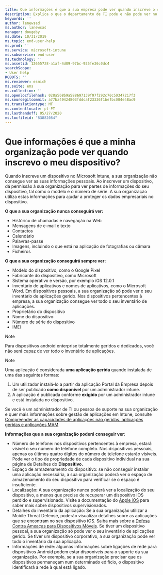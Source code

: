 ```yaml
---
title: Que informações é que a sua empresa pode ver quando inscreve o seu dispositivo?
description: Explica o que o departamento de TI pode e não pode ver no seu dispositivo gerido.
keywords: ''
author: lenewsad
ms.author: lanewsad
manager: dougeby
ms.date: 10/31/2019
ms.topic: end-user-help
ms.prod: ''
ms.service: microsoft-intune
ms.subservice: end-user
ms.technology: ''
ms.assetid: 12655728-a1af-4d89-97bc-925fe36c0dc4
searchScope:
- User help
ROBOTS: ''
ms.reviewer: esmich
ms.suite: ems
ms.collection: ''
ms.openlocfilehash: 028a568b9a588697139f97f292c70c50347217f3
ms.sourcegitcommit: a77ba49424803fddcaf23326f1befbc004e48ac9
ms.translationtype: MT
ms.contentlocale: pt-PT
ms.lasthandoff: 05/27/2020
ms.locfileid: "83882084"
---
```

# <a name="what-information-can-my-organization-see-when-i-enroll-my-device"></a>Que informações é que a minha organização pode ver quando inscrevo o meu dispositivo?

Quando inscreve um dispositivo no Microsoft Intune, a sua organização não consegue ver as suas informações pessoais. Ao inscrever um dispositivo, dá permissão à sua organização para ver partes de informações do seu dispositivo, tal como o modelo e o número de série. A sua organização utiliza estas informações para ajudar a proteger os dados empresariais no dispositivo.

**O que a sua organização nunca conseguirá ver:**

- Histórico de chamadas e navegação na Web
- Mensagens de e-mail e texto
- Contactos
- Calendário
- Palavras-passe
- Imagens, incluindo o que está na aplicação de fotografias ou câmara
- Ficheiros

**O que a sua organização conseguirá sempre ver:**

- Modelo do dispositivo, como o Google Pixel
- Fabricante do dispositivo, como Microsoft
- Sistema operativo e versão, por exemplo iOS 12.0.1
- Inventário de aplicativos e nomes de aplicativos, como o Microsoft Word. Em dispositivos pessoais, a sua organização só pode ver o seu inventário de aplicações gerido. Nos dispositivos pertencentes à empresa, a sua organização consegue ver todo o seu inventário de aplicações.
- Proprietário do dispositivo
- Nome do dispositivo
- Número de série do dispositivo
- IMEI

 > [!NOTE]
 > Para dispositivos android enterprise totalmente geridos e dedicados, você não será capaz de ver todo o inventário de aplicações.
 
 > [!NOTE]
 > Uma aplicação é considerada **uma aplicação gerida** quando instalada de uma das seguintes formas:
 > 1. Um utilizador instalá-lo a partir da aplicação Portal da Empresa depois de ser publicado **como disponível** por um administrador intune.
 > 2. A aplicação é publicada conforme **exigido** por um administrador intune e está instalada no dispositivo. 
 >
 > Se você é um administrador de TI ou pessoa de suporte na sua organização e quer mais informações sobre gestão de aplicações em Intune, consulte [Compreender as capacidades de aplicações não geridas, aplicações geridas e aplicações MAM](https://techcommunity.microsoft.com/t5/enterprise-mobility-security/understanding-the-capabilities-of-unmanaged-apps-managed-apps/ba-p/249164).
    
**Informações que a sua organização poderá conseguir ver:**

- Número de telefone: nos dispositivos pertencentes à empresa, estará visível o seu número de telefone completo. Nos dispositivos pessoais, apenas os últimos quatro dígitos do número de telefone estarão visíveis. Pode ver o tipo de propriedade de cada dispositivo individual na sua página de Detalhes do **Dispositivo.**
- Espaço de armazenamento do dispositivo: se não conseguir instalar uma aplicação necessária, a sua organização poderá ver o espaço de armazenamento do seu dispositivo para verificar se o espaço é insuficiente.  
- Localização: A sua organização nunca poderá ver a localização do seu dispositivo, a menos que precise de recuperar um dispositivo iOS perdido e supervisionado. Visite a documentação do [Apple iOS](https://go.microsoft.com/fwlink/?linkid=853816) para saber mais sobre dispositivos supervisionados.  
- Detalhes do inventário da aplicação: Se a sua organização utilizar a Mobile Threat Defense, poderão visualizar detalhes sobre as aplicações que se encontram no seu dispositivo iOS. Saiba mais sobre a [Defesa Contra Ameaças para Dispositivos Móveis](set-up-mobile-threat-defense.md). Se tiver um dispositivo pessoal, a sua organização só pode ver o seu inventário de aplicações gerido. Se tiver um dispositivo corporativo, a sua organização pode ver todo o inventário da sua aplicação.
- Informações de rede: algumas informações sobre ligações de rede para dispositivos Android podem estar disponíveis para o suporte da sua organização. Por exemplo, se a sua organização precisar que os dispositivos permaneçam num determinado edifício, o dispositivo identificará a rede à qual está ligado. 
